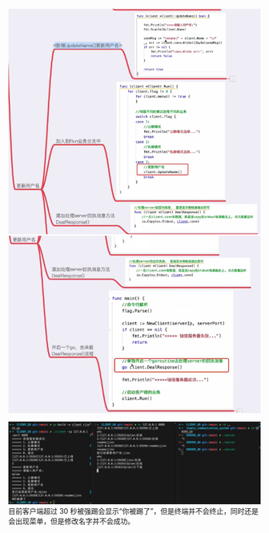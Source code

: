 ![24](./imgs/24.png)  
![25](./imgs/25.png)

![23](./imgs/23.png)  
目前客户端超过 30 秒被强踢会显示“你被踢了”，但是终端并不会终止，同时还是会出现菜单，但是修改名字并不会成功。
